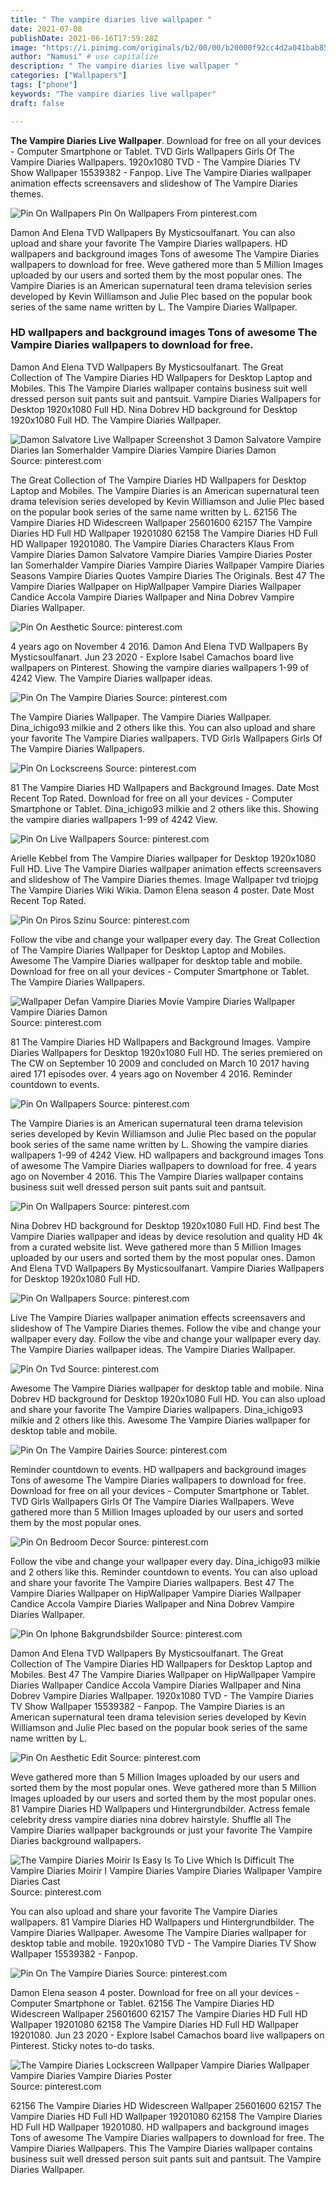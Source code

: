 ```yaml
---
title: " The vampire diaries live wallpaper "
date: 2021-07-08
publishDate: 2021-06-16T17:59:28Z
image: "https://i.pinimg.com/originals/b2/00/00/b20000f92cc4d2a041bab857f72572c8.jpg"
author: "Namusi" # use capitalize
description: " The vampire diaries live wallpaper "
categories: ["Wallpapers"]
tags: ["phone"]
keywords: "The vampire diaries live wallpaper"
draft: false

---
```



**The Vampire Diaries Live Wallpaper**. Download for free on all your devices - Computer Smartphone or Tablet. TVD Girls Wallpapers Girls Of The Vampire Diaries Wallpapers. 1920x1080 TVD - The Vampire Diaries TV Show Wallpaper 15539382 - Fanpop. Live The Vampire Diaries wallpaper animation effects screensavers and slideshow of The Vampire Diaries themes.

![Pin On Wallpapers](https://i.pinimg.com/videos/thumbnails/originals/43/ac/3f/43ac3f95c1a94e30b127ca333caa82ff.0000001.jpg "Pin On Wallpapers")
Pin On Wallpapers From pinterest.com


Damon And Elena TVD Wallpapers By Mysticsoulfanart. You can also upload and share your favorite The Vampire Diaries wallpapers. HD wallpapers and background images Tons of awesome The Vampire Diaries wallpapers to download for free. Weve gathered more than 5 Million Images uploaded by our users and sorted them by the most popular ones. The Vampire Diaries is an American supernatural teen drama television series developed by Kevin Williamson and Julie Plec based on the popular book series of the same name written by L. The Vampire Diaries Wallpaper.

### HD wallpapers and background images Tons of awesome The Vampire Diaries wallpapers to download for free.

Damon And Elena TVD Wallpapers By Mysticsoulfanart. The Great Collection of The Vampire Diaries HD Wallpapers for Desktop Laptop and Mobiles. This The Vampire Diaries wallpaper contains business suit well dressed person suit pants suit and pantsuit. Vampire Diaries Wallpapers for Desktop 1920x1080 Full HD. Nina Dobrev HD background for Desktop 1920x1080 Full HD. The Vampire Diaries Wallpaper.


![Damon Salvatore Live Wallpaper Screenshot 3 Damon Salvatore Vampire Diaries Ian Somerhalder Vampire Diaries Vampire Diaries Damon](https://i.pinimg.com/originals/ba/1a/a3/ba1aa38bd659fcd2f76891a68980d049.jpg "Damon Salvatore Live Wallpaper Screenshot 3 Damon Salvatore Vampire Diaries Ian Somerhalder Vampire Diaries Vampire Diaries Damon")
Source: pinterest.com

The Great Collection of The Vampire Diaries HD Wallpapers for Desktop Laptop and Mobiles. The Vampire Diaries is an American supernatural teen drama television series developed by Kevin Williamson and Julie Plec based on the popular book series of the same name written by L. 62156 The Vampire Diaries HD Widescreen Wallpaper 25601600 62157 The Vampire Diaries HD Full HD Wallpaper 19201080 62158 The Vampire Diaries HD Full HD Wallpaper 19201080. The Vampire Diaries Characters Klaus From Vampire Diaries Damon Salvatore Vampire Diaries Vampire Diaries Poster Ian Somerhalder Vampire Diaries Vampire Diaries Wallpaper Vampire Diaries Seasons Vampire Diaries Quotes Vampire Diaries The Originals. Best 47 The Vampire Diaries Wallpaper on HipWallpaper Vampire Diaries Wallpaper Candice Accola Vampire Diaries Wallpaper and Nina Dobrev Vampire Diaries Wallpaper.

![Pin On Aesthetic](https://i.pinimg.com/originals/fe/eb/05/feeb05958fc0f634dfafebe29400b891.jpg "Pin On Aesthetic")
Source: pinterest.com

4 years ago on November 4 2016. Damon And Elena TVD Wallpapers By Mysticsoulfanart. Jun 23 2020 - Explore Isabel Camachos board live wallpapers on Pinterest. Showing the vampire diaries wallpapers 1-99 of 4242 View. The Vampire Diaries wallpaper ideas.

![Pin On The Vampire Diaries](https://i.pinimg.com/474x/ee/5e/a1/ee5ea10a5e2ea49b2f043e4694242309.jpg "Pin On The Vampire Diaries")
Source: pinterest.com

The Vampire Diaries Wallpaper. The Vampire Diaries Wallpaper. Dina_ichigo93 milkie and 2 others like this. You can also upload and share your favorite The Vampire Diaries wallpapers. TVD Girls Wallpapers Girls Of The Vampire Diaries Wallpapers.

![Pin On Lockscreens](https://i.pinimg.com/originals/43/51/d8/4351d80ba533911bc0d69c2e9900e4cb.jpg "Pin On Lockscreens")
Source: pinterest.com

81 The Vampire Diaries HD Wallpapers and Background Images. Date Most Recent Top Rated. Download for free on all your devices - Computer Smartphone or Tablet. Dina_ichigo93 milkie and 2 others like this. Showing the vampire diaries wallpapers 1-99 of 4242 View.

![Pin On Live Wallpapers](https://i.pinimg.com/564x/40/06/38/4006389e82e9f5fb5b5f62071e09a970.jpg "Pin On Live Wallpapers")
Source: pinterest.com

Arielle Kebbel from The Vampire Diaries wallpaper for Desktop 1920x1080 Full HD. Live The Vampire Diaries wallpaper animation effects screensavers and slideshow of The Vampire Diaries themes. Image Wallpaper tvd triojpg The Vampire Diaries Wiki Wikia. Damon Elena season 4 poster. Date Most Recent Top Rated.

![Pin On Piros Szinu](https://i.pinimg.com/736x/01/4f/0b/014f0b7c6b1d8a8cf667e6d51017823f.jpg "Pin On Piros Szinu")
Source: pinterest.com

Follow the vibe and change your wallpaper every day. The Great Collection of The Vampire Diaries Wallpaper for Desktop Laptop and Mobiles. Awesome The Vampire Diaries wallpaper for desktop table and mobile. Download for free on all your devices - Computer Smartphone or Tablet. The Vampire Diaries Wallpapers.

![Wallpaper Defan Vampire Diaries Movie Vampire Diaries Wallpaper Vampire Diaries Damon](https://i.pinimg.com/originals/54/f6/1b/54f61b53254f39406c3848695f9e045e.jpg "Wallpaper Defan Vampire Diaries Movie Vampire Diaries Wallpaper Vampire Diaries Damon")
Source: pinterest.com

81 The Vampire Diaries HD Wallpapers and Background Images. Vampire Diaries Wallpapers for Desktop 1920x1080 Full HD. The series premiered on The CW on September 10 2009 and concluded on March 10 2017 having aired 171 episodes over. 4 years ago on November 4 2016. Reminder countdown to events.

![Pin On Wallpapers](https://i.pinimg.com/originals/df/8c/99/df8c99eadf06438895d5eab2a4bf1f7e.png "Pin On Wallpapers")
Source: pinterest.com

The Vampire Diaries is an American supernatural teen drama television series developed by Kevin Williamson and Julie Plec based on the popular book series of the same name written by L. Showing the vampire diaries wallpapers 1-99 of 4242 View. HD wallpapers and background images Tons of awesome The Vampire Diaries wallpapers to download for free. 4 years ago on November 4 2016. This The Vampire Diaries wallpaper contains business suit well dressed person suit pants suit and pantsuit.

![Pin On Wallpapers](https://i.pinimg.com/videos/thumbnails/originals/43/ac/3f/43ac3f95c1a94e30b127ca333caa82ff.0000001.jpg "Pin On Wallpapers")
Source: pinterest.com

Nina Dobrev HD background for Desktop 1920x1080 Full HD. Find best The Vampire Diaries wallpaper and ideas by device resolution and quality HD 4k from a curated website list. Weve gathered more than 5 Million Images uploaded by our users and sorted them by the most popular ones. Damon And Elena TVD Wallpapers By Mysticsoulfanart. Vampire Diaries Wallpapers for Desktop 1920x1080 Full HD.

![Pin On Wallpapers](https://i.pinimg.com/736x/88/5a/30/885a3025e6bd414b876d4f1b90c03a54.jpg "Pin On Wallpapers")
Source: pinterest.com

Live The Vampire Diaries wallpaper animation effects screensavers and slideshow of The Vampire Diaries themes. Follow the vibe and change your wallpaper every day. Follow the vibe and change your wallpaper every day. The Vampire Diaries wallpaper ideas. The Vampire Diaries Wallpaper.

![Pin On Tvd](https://i.pinimg.com/videos/thumbnails/originals/44/21/6a/44216ab0e434fa0c3870936d4c8202ce.0000001.jpg "Pin On Tvd")
Source: pinterest.com

Awesome The Vampire Diaries wallpaper for desktop table and mobile. Nina Dobrev HD background for Desktop 1920x1080 Full HD. You can also upload and share your favorite The Vampire Diaries wallpapers. Dina_ichigo93 milkie and 2 others like this. Awesome The Vampire Diaries wallpaper for desktop table and mobile.

![Pin On The Vampire Dairies](https://i.pinimg.com/originals/92/6f/19/926f19699b3bd82b126efd756d4ac556.jpg "Pin On The Vampire Dairies")
Source: pinterest.com

Reminder countdown to events. HD wallpapers and background images Tons of awesome The Vampire Diaries wallpapers to download for free. Download for free on all your devices - Computer Smartphone or Tablet. TVD Girls Wallpapers Girls Of The Vampire Diaries Wallpapers. Weve gathered more than 5 Million Images uploaded by our users and sorted them by the most popular ones.

![Pin On Bedroom Decor](https://i.pinimg.com/originals/64/83/8a/64838a6f4d823a0c262153431c1e3d8c.png "Pin On Bedroom Decor")
Source: pinterest.com

Follow the vibe and change your wallpaper every day. Dina_ichigo93 milkie and 2 others like this. Reminder countdown to events. You can also upload and share your favorite The Vampire Diaries wallpapers. Best 47 The Vampire Diaries Wallpaper on HipWallpaper Vampire Diaries Wallpaper Candice Accola Vampire Diaries Wallpaper and Nina Dobrev Vampire Diaries Wallpaper.

![Pin On Iphone Bakgrundsbilder](https://i.pinimg.com/564x/e9/c6/7a/e9c67ae2aed63c7e49533fed8d20c3d0.jpg "Pin On Iphone Bakgrundsbilder")
Source: pinterest.com

Damon And Elena TVD Wallpapers By Mysticsoulfanart. The Great Collection of The Vampire Diaries HD Wallpapers for Desktop Laptop and Mobiles. Best 47 The Vampire Diaries Wallpaper on HipWallpaper Vampire Diaries Wallpaper Candice Accola Vampire Diaries Wallpaper and Nina Dobrev Vampire Diaries Wallpaper. 1920x1080 TVD - The Vampire Diaries TV Show Wallpaper 15539382 - Fanpop. The Vampire Diaries is an American supernatural teen drama television series developed by Kevin Williamson and Julie Plec based on the popular book series of the same name written by L.

![Pin On Aesthetic Edit](https://i.pinimg.com/originals/75/ea/fc/75eafc364d84c5bb82b117858e48fd12.jpg "Pin On Aesthetic Edit")
Source: pinterest.com

Weve gathered more than 5 Million Images uploaded by our users and sorted them by the most popular ones. Weve gathered more than 5 Million Images uploaded by our users and sorted them by the most popular ones. 81 Vampire Diaries HD Wallpapers und Hintergrundbilder. Actress female celebrity dress vampire diaries nina dobrev hairstyle. Shuffle all The Vampire Diaries wallpaper backgrounds or just your favorite The Vampire Diaries background wallpapers.

![The Vampire Diaries Moirir Is Easy Is To Live Which Is Difficult The Vampire Diaries Moirir I Vampire Diaries Vampire Diaries Wallpaper Vampire Diaries Cast](https://i.pinimg.com/originals/81/60/1a/81601a2defb8d7784e8384a77011d861.gif "The Vampire Diaries Moirir Is Easy Is To Live Which Is Difficult The Vampire Diaries Moirir I Vampire Diaries Vampire Diaries Wallpaper Vampire Diaries Cast")
Source: pinterest.com

You can also upload and share your favorite The Vampire Diaries wallpapers. 81 Vampire Diaries HD Wallpapers und Hintergrundbilder. The Vampire Diaries Wallpaper. Awesome The Vampire Diaries wallpaper for desktop table and mobile. 1920x1080 TVD - The Vampire Diaries TV Show Wallpaper 15539382 - Fanpop.

![Pin On The Vampire Diaries](https://i.pinimg.com/originals/21/e3/d3/21e3d326bbbb1c5b5d20b94a2f4f0bfb.jpg "Pin On The Vampire Diaries")
Source: pinterest.com

Damon Elena season 4 poster. Download for free on all your devices - Computer Smartphone or Tablet. 62156 The Vampire Diaries HD Widescreen Wallpaper 25601600 62157 The Vampire Diaries HD Full HD Wallpaper 19201080 62158 The Vampire Diaries HD Full HD Wallpaper 19201080. Jun 23 2020 - Explore Isabel Camachos board live wallpapers on Pinterest. Sticky notes to-do tasks.

![The Vampire Diaries Lockscreen Wallpaper Vampire Diaries Wallpaper Vampire Diaries Vampire Diaries Poster](https://i.pinimg.com/originals/b2/00/00/b20000f92cc4d2a041bab857f72572c8.jpg "The Vampire Diaries Lockscreen Wallpaper Vampire Diaries Wallpaper Vampire Diaries Vampire Diaries Poster")
Source: pinterest.com

62156 The Vampire Diaries HD Widescreen Wallpaper 25601600 62157 The Vampire Diaries HD Full HD Wallpaper 19201080 62158 The Vampire Diaries HD Full HD Wallpaper 19201080. HD wallpapers and background images Tons of awesome The Vampire Diaries wallpapers to download for free. The Vampire Diaries Wallpapers. This The Vampire Diaries wallpaper contains business suit well dressed person suit pants suit and pantsuit. The Vampire Diaries Wallpaper.

